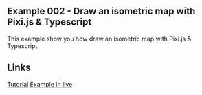 ## Example 002 - Draw an isometric map with Pixi.js & Typescript

This example show you how draw an isometric map with Pixi.js & Typescript.

## Links
[Tutorial](http://www.dhumez-sebastien.com/2015/03/05/tutoriel-creer-une-carte-2d-isometrique-en-html5javascript-avec-pixi-js-et-typescript/)
[Example in live](http://www.dhumez-sebastien.com/exemple-creer-une-carte-2d-isometrique-en-html5javascript-avec-pixi-js-et-typescript/)
